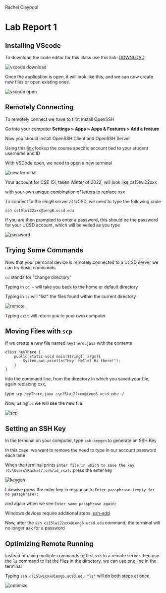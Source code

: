Rachel Claypool
# Lab Report 1


## Installing VScode
To download the code editor for this class use this link: [DOWNLOAD](https://code.visualstudio.com/)  


![vscode download](https://user-images.githubusercontent.com/97620200/149451131-ebc4dc7c-8de0-4f50-b225-6d875dac440d.jpg)

Once the application is open, it will look like this, and we can now create new files or open existing ones.  
  

![vscode open](https://user-images.githubusercontent.com/97620200/149451427-65845644-fb69-4e7a-a422-5d862243bed0.jpg)

## Remotely Connecting
To remotely connect we have to first install OpenSSH

Go into your computer **Settings > Apps > Apps & Features > Add a feature**

Now you should install OpenSSH Client and OpenSSH Server

Using this [link](https://sdacs.ucsd.edu/~icc/index.php) lookup the course specific account tied to your student username and ID

With VSCode open, we need to open a new terminal

![new terminal](https://user-images.githubusercontent.com/97620200/149453422-2b2f1315-d565-47d6-913d-7ede1d0bf234.png)

Your account for CSE 15l, taken Winter of 2022, will look like cs15lwi22xxx

with your own unique combination of letters to replace xxx

To connect to the ieng6 server at UCSD, we need to type the following code

```
ssh cs15lwi22xxx@ieng6.ucsd.edu
```
If you are then prompted to enter a password, this should be the password for your UCSD account, which will be veiled as you type

![password](https://user-images.githubusercontent.com/97620200/149461846-9c587222-0add-46cd-8540-2e2b1dbe483e.jpg)


## Trying Some Commands
Now that your personal device is remotely connected to a UCSD server we can try basic commands

`cd` stands for "change directory"

Typing in `cd ~` will take you back to the home or default directory

Typing in `ls` will "list" the files found within the current directory


![remote](https://user-images.githubusercontent.com/97620200/149461575-3c34c0fe-dc86-4c94-9908-522086e4dcfb.jpg)


Typing `exit` will return you to your own computer

## Moving Files with `scp`

If we create a new file named `heyThere.java` with the contents
```
class heyThere {
    public static void main(String[] args){
        System.out.println("Hey! Hello! Hi there!");
    }
}
```

Into the command line, from the directory in which you saved your file, again replacing xxx,

type `scp heyThere.java cse15lwi22xxx@ieng6.ucsd.edu:~/`

Now, using `ls` we will see the new file

![scp](https://user-images.githubusercontent.com/97620200/149457421-e9e3c596-fccd-4f43-81bb-9a3cd285e058.jpg)

## Setting an SSH Key

In the terminal on your computer, type `ssh-keygen` to generate an SSH Key

In this case, we want to remove the need to type in our account password each time

When the terminal prints `Enter file in which to save the key (C:\Users\Rachel/.ssh/id_rsa):` press the enter key

![keygen](https://user-images.githubusercontent.com/97620200/149459430-b436bcd7-7d1f-458a-a3a0-1d1d075b03f9.jpg)


Likewise press the enter key in response to `Enter passphrase (empty for no passphrase):`

and again when we see `Enter same passphrase again:`

Windows devices require additional steps: [ssh-add](https://docs.microsoft.com/en-us/windows-server/administration/openssh/openssh_keymanagement#user-key-generation)

Now, after the `ssh cs15lwi22xxx@ieng6.ucsd.edu` command, the terminal will no longer ask for a password

## Optimizing Remote Running

Instead of using multiple commands to first `ssh` to a remote server then use the `ls` command to list the files in the directory, we can use one line in the terminal

Typing `ssh cs15lwixxx@ieng6.ucsd.edu "ls"` will do both steps at once

![optimize](https://user-images.githubusercontent.com/97620200/149460558-97b90233-f54b-4b72-b521-7d10e243f6ee.jpg)

